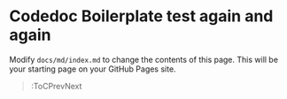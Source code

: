 # Codedoc Boilerplate test again and again

Modify `docs/md/index.md` to change the contents of this page. This will be your starting
page on your GitHub Pages site.


> :ToCPrevNext
